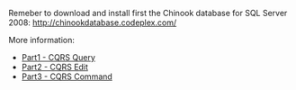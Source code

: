 Remeber to download and install first the Chinook database for SQL Server 2008: http://chinookdatabase.codeplex.com/

More information: 
* [Part1 - CQRS Query](http://mravinale.wordpress.com/2012/06/20/asp-net-mvc-simple-cqrs-part-1-query/)
* [Part2 - CQRS Edit](http://mravinale.wordpress.com/2012/09/23/asp-net-mvc-simple-cqrs-part-2-edit-form-using-jquery-dialog/)
* [Part3 - CQRS Command](http://mravinale.wordpress.com/2012/10/14/asp-net-mvc-simple-cqrs-part-3-command/)
